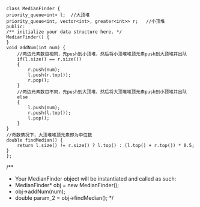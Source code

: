     class MedianFinder {
    priority_queue<int> l;  //大顶堆
    priority_queue<int, vector<int>, greater<int>> r;   //小顶堆
    public:
    /** initialize your data structure here. */
    MedianFinder() {
    }
    void addNum(int num) {
        //两边元素数目相同，先push到小顶堆，然后将小顶堆堆顶元素push到大顶堆并出队
        if(l.size() == r.size())
        {
            r.push(num);
            l.push(r.top());
            r.pop();
        }
        //两边元素数目不同，先push到大顶堆，然后将大顶堆堆顶元素push到小顶堆并出队
        else
        {
            l.push(num);
            r.push(l.top());
            l.pop();
        }
    }
    //奇数情况下，大顶堆堆顶元素即为中位数
    double findMedian() {
        return l.size() != r.size() ? l.top() : (l.top() + r.top()) * 0.5;
    }
    };

/**
 * Your MedianFinder object will be instantiated and called as such:
 * MedianFinder* obj = new MedianFinder();
 * obj->addNum(num);
 * double param_2 = obj->findMedian();
 */
